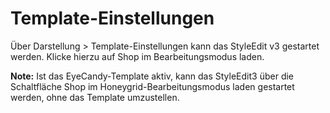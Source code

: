 # Template-Einstellungen 

Über Darstellung \> Template-Einstellungen kann das StyleEdit v3 gestartet werden. Klicke hierzu auf Shop im Bearbeitungsmodus laden.

**Note:** Ist das EyeCandy-Template aktiv, kann das StyleEdit3 über die Schaltfläche Shop im Honeygrid-Bearbeitungsmodus laden gestartet werden, ohne das Template umzustellen.

  

  

  




